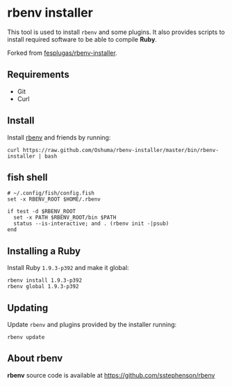 # rbenv installer

This tool is used to install `rbenv` and some plugins. It also provides 
scripts to install required software to be able to compile **Ruby**.

Forked from [fesplugas/rbenv-installer](https://github.com/fesplugas/rbenv-installer).


## Requirements

- Git
- Curl


## Install

Install [rbenv] and friends by running:

    curl https://raw.github.com/Oshuma/rbenv-installer/master/bin/rbenv-installer | bash

## fish shell

```fish
# ~/.config/fish/config.fish
set -x RBENV_ROOT $HOME/.rbenv

if test -d $RBENV_ROOT
  set -x PATH $RBENV_ROOT/bin $PATH
  status --is-interactive; and . (rbenv init -|psub)
end
```


## Installing a Ruby

Install Ruby `1.9.3-p392` and make it global:

    rbenv install 1.9.3-p392
    rbenv global 1.9.3-p392


## Updating

Update `rbenv` and plugins provided by the installer running:

    rbenv update


## About rbenv

**rbenv** source code is available at <https://github.com/sstephenson/rbenv>

[rbenv]: https://github.com/sstephenson/rbenv
